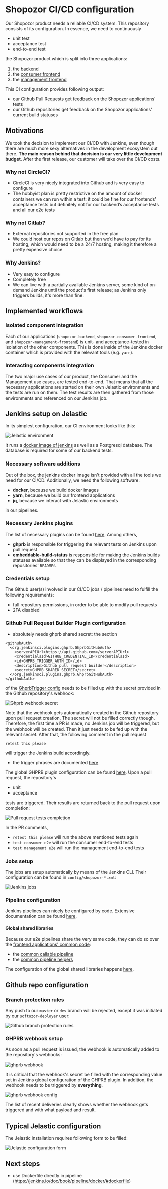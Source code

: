 # Shopozor CI/CD configuration

Our Shopozor product needs a reliable CI/CD system. This repository consists of its configuration. In essence, we need to continuously

* unit test
* acceptance test
* end-to-end test

the Shopozor product which is split into three applications: 

1. the [backend](https://github.com/softozor/shopozor-backend)
2. the [consumer frontend](https://github.com/softozor/shopozor-consumer-frontend)
3. the [management frontend](https://github.com/softozor/shopozor-management-frontend)

This CI configuration provides following output: 

* our Github Pull Requests get feedback on the Shopozor applications' tests
* our Github repositories get feedback on the Shopozor applications' current build statuses

## Motivations

We took the decision to implement our CI/CD with Jenkins, even though there are much more sexy alternatives in the development ecosystem out there. **The main reason behind that decision is our very little development budget**. After the first release, our customer will take over the CI/CD costs.

### Why not CircleCI?

* CircleCI is very nicely integrated into Github and is very easy to configure
* The hobbyist plan is pretty restrictive on the amount of docker containers we can run within a test: it could be fine for our frontends’ acceptance tests but definitely not for our backend’s acceptance tests and all our e2e tests

### Why not Gitlab?

* External repositories not supported in the free plan
* We could host our repos on Gitlab but then we’d have to pay for its hosting, which would need to be a 24/7 hosting, making it therefore a pretty expensive choice

### Why Jenkins?

* Very easy to configure
* Completely free
* We can live with a partially available Jenkins server, some kind of on-demand Jenkins until the product's first release; as Jenkins only triggers builds, it's more than fine.

## Implemented workflows

### Isolated component integration

Each of our applications (`shopozor-backend`, `shopozor-consumer-frontend`, and `shopozor-management-frontend`) is unit- and acceptance-tested in isolation of the other components. This is done inside of the Jenkins docker container which is provided with the relevant tools (e.g. `yarn`).

### Interacting components integration

The two major use cases of our product, the Consumer and the Management use cases, are tested end-to-end. That means that all the necessary applications are started on their own Jelastic environments and the tests are run on them. The test results are then gathered from those environments and referenced on our Jenkins job.

## Jenkins setup on Jelastic

In its simplest configuration, our CI environment looks like this:

![Jelastic environment](doc/img/jelastic-env.png)

It runs a [docker image of jenkins](https://hub.docker.com/r/jenkins/jenkins) as well as a Postgresql database. The database is required for some of our backend tests.

### Necessary software additions

Out of the box, the jenkins docker image isn't provided with all the tools we need for our CI/CD. Additionally, we need the following software:

* **docker**, because we build docker images 
* **yarn**, because we build our frontend applications
* **jq**, because we interact with Jelastic environments

in our pipelines.

### Necessary Jenkins plugins

The list of necessary plugins can be found [here](config/plugins/listOfJenkinsPlugins.txt). Among others,

* **ghprb** is responsible for triggering the relevant tests on Jenkins upon pull request
* **embeddable-build-status** is responsible for making the Jenkins builds statuses available so that they can be displayed in the corresponding repositories' `README`s

### Credentials setup

The Github user(s) involved in our CI/CD jobs / pipelines need to fulfill the following requirements:

- full repository permissions, in order to be able to modify pull requests
- 2FA disabled

### Github Pull Request Builder Plugin configuration

- absolutely needs ghprb shared secret: the section

```
<githubAuth>
  <org.jenkinsci.plugins.ghprb.GhprbGitHubAuth>
    <serverAPIUrl>https://api.github.com</serverAPIUrl>
    <credentialsId>GITHUB_CREDENTIAL_ID</credentialsId>
    <id>GHPRB_TRIGGER_AUTH_ID</id>
    <description>Github pull request builder</description>
    <secret>GHPRB_SHARED_SECRET</secret>
  </org.jenkinsci.plugins.ghprb.GhprbGitHubAuth>
</githubAuth>
```

of the [GhprbTrigger config](config/plugins/org.jenkinsci.plugins.ghprb.GhprbTrigger.xml) needs to be filled up with the secret provided in the Github repository's webhook:

![Ghprb webhook secret](doc/img/ghprb-webhook-secret.png)

Note that the webhook gets automatically created in the Github repository upon pull request creation. The secret will not be filled correctly though. Therefore, the first time a PR is made, no Jenkins job will be triggered, but the webhook will be created. Then it just needs to be fed up with the relevant secret. After that, the following comment in the pull request

```
retest this please
```

will trigger the Jenkins build accordingly.

- the trigger phrases are documented [here](https://github.com/jenkinsci/ghprb-plugin)

The global GHPRB plugin configuration can be found [here](config/plugins/org.jenkinsci.plugins.ghprb.GhprbTrigger.xml). Upon a pull request, the repository's

* unit
* acceptance

tests are triggered. Their results are returned back to the pull request upon completion:

![Pull request tests completion](doc/img/pr-tests-completion.png)

In the PR comments, 

* `retest this please` will run the above mentioned tests again
* `test consumer e2e` will run the consumer end-to-end tests
* `test management e2e` will run the management end-to-end tests

### Jobs setup

The jobs are setup automatically by means of the Jenkins CLI. Their configuration can be found in `config/shopozor-*.xml`:

![Jenkins jobs](doc/img/jenkins-jobs.png)

### Pipeline configuration

Jenkins pipelines can nicely be configured by code. Extensive documentation can be found [here](https://jenkins.io/doc/book/pipeline/).

#### Global shared libraries

Because our e2e pipelines share the very same code, they can do so over the [frontend applications' common code](https://github.com/softozor/shopozor-common-frontend):

* the [common callable pipeline](https://github.com/shopozor/jenkins-shared-library/blob/master/vars/frontendE2ePipeline.groovy)
* the [common pipeline helpers](https://github.com/shopozor/jenkins-shared-library/blob/master/src/ch/softozor/pipeline/Helpers.groovy)

The configuration of the global shared libraries happens [here](config/plugins/org.jenkinsci.plugins.workflow.libs.GlobalLibraries.xml).

## Github repo configuration

### Branch protection rules

Any push to our `master` or `dev` branch will be rejected, except it was initiated by our `softozor-deployer` user:

![Github branch protection rules](doc/img/github-branch-protection-rules.png)

### GHPRB webhook setup

As soon as a pull request is issued, the webhook is automatically added to the repository's webhooks:

![ghprb webhook](doc/img/ghprb-webhook.png)

It is critical that the webhook's secret be filled with the corresponding value set in Jenkins global configuration of the GHPRB plugin. In addition, the webhook needs to be triggered by **everything**.

![ghprb webhook config](doc/img/ghprb-webhook-config.png)

The list of recent deliveries clearly shows whether the webhook gets triggered and with what payload and result.

## Typical Jelastic configuration

The Jelastic installation requires following form to be filled:

![Jelastic configuration form](doc/img/jelastic-configuration-form.png)

## Next steps

- use Dockerfile directly in pipeline (https://jenkins.io/doc/book/pipeline/docker/#dockerfile)
